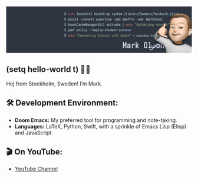 ![GitHub Banner](/assets/gitHubBanner.jpg)

## (setq hello-world t) 👋🏼

Hej from Stockholm, Sweden! I’m Mark. 

## 🛠 Development Environment:
- **Doom Emacs:** My preferred tool for programming and note-taking.
- **Languages:** LaTeX, Python, Swift, with a sprinkle of Emacs Lisp (Elisp) and JavaScript.

## 🎬 On YouTube:
- [YouTube Channel](https://www.youtube.com/channel/UCWJ_xEfR8wHQAlZ4OAgxGWw) 

<!--⚡ **Fun Facts:**-->
